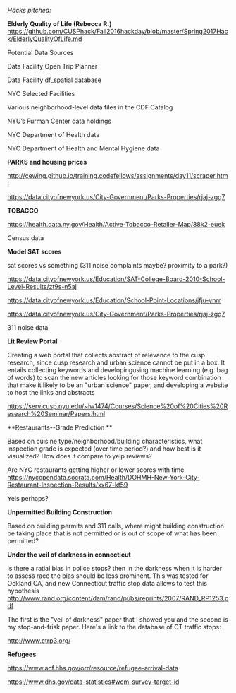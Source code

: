 *Hacks pitched:*

**Elderly Quality of Life (Rebecca R.)**
https://github.com/CUSPhack/Fall2016hackday/blob/master/Spring2017Hack/ElderlyQualityOfLife.md

Potential Data Sources

Data Facility Open Trip Planner 

Data Facility df_spatial database

NYC Selected Facilities

Various neighborhood-level data files in the CDF Catalog

NYU’s Furman Center data holdings

NYC Department of Health data

NYC Department of Health and Mental Hygiene data

**PARKS and housing prices**

http://cewing.github.io/training.codefellows/assignments/day11/scraper.html

https://data.cityofnewyork.us/City-Government/Parks-Properties/rjaj-zgq7

**TOBACCO**

https://health.data.ny.gov/Health/Active-Tobacco-Retailer-Map/88k2-euek

Census data

**Model SAT scores**

sat scores vs something (311 noise complaints maybe?  proximity to a park?)

https://data.cityofnewyork.us/Education/SAT-College-Board-2010-School-Level-Results/zt9s-n5aj

https://data.cityofnewyork.us/Education/School-Point-Locations/jfju-ynrr

https://data.cityofnewyork.us/City-Government/Parks-Properties/rjaj-zgq7

311 noise data

**Lit Review Portal**

Creating a web portal that collects abstract of relevance to the cusp research, since cusp research and urban science cannot be put in a box. It entails collecting keywords and developingusing machine learning (e.g. bag of words) to scan the new articles looking for those keyword combination that make it likely to be an "urban science" paper, and developing a website to host the links and abstracts 

https://serv.cusp.nyu.edu/~lw1474/Courses/Science%20of%20Cities%20Research%20Seminar/Papers.html

**Restaurants--Grade Prediction **

Based on cuisine type/neighborhood/building characteristics, what inspection grade is expected  (over time period?) and how best is it visualized? How does it compare to yelp reviews?

Are NYC restaurants getting higher or lower scores with time https://nycopendata.socrata.com/Health/DOHMH-New-York-City-Restaurant-Inspection-Results/xx67-kt59

Yels perhaps?

**Unpermitted Building Construction**

Based on building permits and 311 calls, where might building construction be taking place that is not permitted or is out of scope of what has been permitted?


**Under the veil of darkness in connecticut**

is there a ratial bias in police stops? then in the darkness when it is harder to assess race the bias should be less prominent. This was tested for Ockland CA, and new Connecticut traffic stop data allows to test this hypothesis
http://www.rand.org/content/dam/rand/pubs/reprints/2007/RAND_RP1253.pdf

The first is the "veil of darkness" paper that I showed you and the second is my stop-and-frisk paper.
Here's a link to the database of CT traffic stops:

http://www.ctrp3.org/

**Refugees**

https://www.acf.hhs.gov/orr/resource/refugee-arrival-data

https://www.dhs.gov/data-statistics#wcm-survey-target-id
